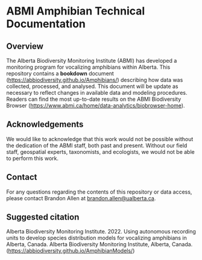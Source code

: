 # ABMI Amphibian Technical Documentation

## Overview

The Alberta Biodiversity Monitoring Institute (ABMI) has developed a monitoring program for vocalizing amphibians within Alberta. This repository contains a **bookdown** document (https://abbiodiversity.github.io/Amphibians/) describing how data was collected, processed, and analysed. This document will be update as necessary to reflect changes in available data and modeling procedures. Readers can find the most up-to-date results on the ABMI Biodiversity Browser (https://www.abmi.ca/home/data-analytics/biobrowser-home).

## Acknowledgements

We would like to acknowledge that this work would not be possible without the dedication of the ABMI staff, both past and present. Without our field staff, geospatial experts, taxonomists, and ecologists, we would not be able to perform this work.

## Contact

For any questions regarding the contents of this repository or data access, please contact Brandon Allen at brandon.allen@ualberta.ca.

## Suggested citation

Alberta Biodiversity Monitoring Institute. 2022. Using autonomous recording units to develop species distribution models for vocalizing amphibians in Alberta, Canada. Alberta Biodiversity Monitoring Institute, Alberta, Canada. (https://abbiodiversity.github.io/AmphibianModels/) 


